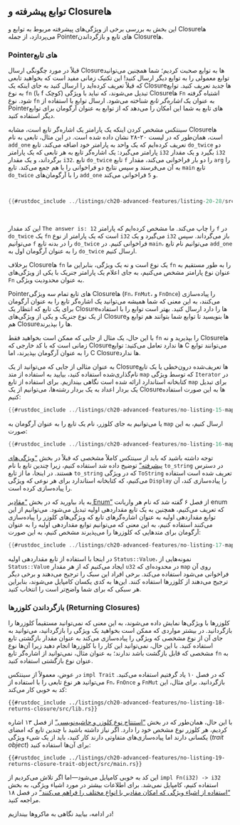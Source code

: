 ## توابع پیشرفته و Closureها

این بخش به بررسی برخی از ویژگی‌های پیشرفته مربوط به توابع و Closureها می‌پردازد، از جمله Pointerهای تابع و بازگرداندن Closureها.

### Pointerهای تابع

قبلاً در مورد چگونگی ارسال Closureها به توابع صحبت کردیم؛ شما همچنین می‌توانید توابع معمولی را به توابع دیگر ارسال کنید! این تکنیک زمانی مفید است که بخواهید تابعی که قبلاً تعریف کرده‌اید را ارسال کنید به جای اینکه یک Closureها جدید تعریف کنید. توابع به نوع `fn` (با f کوچک) تبدیل می‌شوند، که نباید با ویژگی Closureها `Fn` اشتباه گرفته شود. نوع `fn` به عنوان یک _اشاره‌گر تابع_ شناخته می‌شود. ارسال توابع با استفاده از Pointerهای تابع به شما این امکان را می‌دهد که از توابع به عنوان آرگومان برای توابع دیگر استفاده کنید.

سینتکس مشخص کردن اینکه یک پارامتر یک اشاره‌گر تابع است، مشابه Closureها است، همان‌طور که در لیست ۲۰-۲۸ نشان داده شده است. در این مثال، تابعی به نام `add_one` تعریف کرده‌ایم که یک واحد به پارامتر خود اضافه می‌کند. تابع `do_twice` دو پارامتر می‌گیرد: یک اشاره‌گر تابع به هر تابعی که یک پارامتر `i32` بگیرد و یک مقدار `i32` برگرداند، و یک مقدار `i32`. تابع `do_twice` تابع `f` را دو بار فراخوانی می‌کند، مقدار `arg` را به آن می‌فرستد و سپس نتایج دو فراخوانی را با هم جمع می‌کند. تابع `main` تابع `do_twice` را با آرگومان‌های `add_one` و `5` فراخوانی می‌کند.

<Listing number="20-28" file-name="src/main.rs" caption="استفاده از نوع `fn` برای پذیرش یک اشاره‌گر تابع به عنوان آرگومان">

```rust
{{#rustdoc_include ../listings/ch20-advanced-features/listing-20-28/src/main.rs}}
```

</Listing>

این کد مقدار `The answer is: 12` را چاپ می‌کند. ما مشخص کرده‌ایم که پارامتر `f` در `do_twice` یک `fn` است که یک پارامتر از نوع `i32` می‌گیرد و یک `i32` باز می‌گرداند. سپس می‌توانیم `f` را در بدنه تابع `do_twice` فراخوانی کنیم. در `main`، می‌توانیم نام تابع `add_one` را به عنوان آرگومان اول به `do_twice` ارسال کنیم.

برخلاف Closureها `fn` یک نوع است و نه یک ویژگی، بنابراین ما `fn` را به طور مستقیم به عنوان نوع پارامتر مشخص می‌کنیم، به جای اعلام یک پارامتر جنریک با یکی از ویژگی‌های `Fn` به عنوان محدودیت ویژگی.

Pointerهای تابع تمام سه ویژگی Closureها (`Fn`، `FnMut`، و `FnOnce`) را پیاده‌سازی می‌کنند، به این معنی که شما همیشه می‌توانید یک اشاره‌گر تابع را به عنوان آرگومان برای یک تابع که انتظار یک Closureها را دارد ارسال کنید. بهتر است توابع را با استفاده از یک نوع جنریک و یکی از ویژگی‌های Closureها بنویسید تا توابع شما بتوانند هم توابع و هم Closureها را بپذیرند.

با این حال، یک مثال از جایی که ممکن است بخواهید فقط `fn` را بپذیرید و نه Closureها زمانی است که با کد خارجی که Closureها ندارد تعامل می‌کنید: توابع C می‌توانند توابع را به عنوان آرگومان بپذیرند، اما C Closureها ندارد.

به عنوان مثالی از جایی که می‌توانید از یک Closureها تعریف‌شده درون‌خطی یا یک تابع نام‌گذاری‌شده استفاده کنید، بیایید به استفاده از متد `map` که توسط ویژگی `Iterator` در کتابخانه استاندارد ارائه شده است نگاهی بیندازیم. برای استفاده از تابع `map` برای تبدیل یک بردار اعداد به یک بردار رشته‌ها، می‌توانیم از یک Closureها به این صورت استفاده کنیم:

```rust
{{#rustdoc_include ../listings/ch20-advanced-features/no-listing-15-map-closure/src/main.rs:here}}
```

یا می‌توانیم به جای کلوزر، نام یک تابع را به عنوان آرگومان به `map` ارسال کنیم، به این صورت:

```rust
{{#rustdoc_include ../listings/ch20-advanced-features/no-listing-16-map-function/src/main.rs:here}}
```

توجه داشته باشید که باید از سینتکس کاملاً مشخصی که قبلاً در بخش [“ویژگی‌های پیشرفته”][advanced-traits]<!-- ignore --> توضیح داده شد استفاده کنیم، زیرا چندین تابع با نام `to_string` در دسترس هستند. در اینجا، ما از تابع `to_string` که در ویژگی `ToString` تعریف شده است استفاده می‌کنیم، که کتابخانه استاندارد برای هر نوعی که ویژگی `Display` را پیاده‌سازی کند، آن را پیاده‌سازی کرده است.

به یاد بیاورید که در بخش [“مقادیر Enum”][enum-values]<!-- ignore --> از فصل ۶ گفته شد که نام هر واریانت enum که تعریف می‌کنیم، همچنین به یک تابع مقداردهی اولیه تبدیل می‌شود. می‌توانیم از این توابع مقداردهی اولیه به عنوان اشاره‌گرهای تابع که ویژگی‌های کلوزر را پیاده‌سازی می‌کنند استفاده کنیم، به این معنی که می‌توانیم توابع مقداردهی اولیه را به عنوان آرگومان برای متدهایی که کلوزرها را می‌پذیرند مشخص کنیم، به این صورت:

```rust
{{#rustdoc_include ../listings/ch20-advanced-features/no-listing-17-map-initializer/src/main.rs:here}}
```

در اینجا با استفاده از تابع مقداردهی اولیه `Status::Value`، نمونه‌هایی از `Status::Value` ایجاد می‌کنیم که از هر مقدار `u32` در محدوده‌ای که `map` روی آن فراخوانی می‌شود استفاده می‌کند. برخی افراد این سبک را ترجیح می‌دهند و برخی دیگر ترجیح می‌دهند از کلوزرها استفاده کنند. این‌ها به کدی یکسان کامپایل می‌شوند، بنابراین هر سبکی که برای شما واضح‌تر است را انتخاب کنید.

### بازگرداندن کلوزرها (Returning Closures)

کلوزرها با ویژگی‌ها نمایش داده می‌شوند، به این معنی که نمی‌توانید مستقیماً کلوزرها را بازگردانید. در بیشتر مواردی که ممکن است بخواهید یک ویژگی را بازگردانید، می‌توانید به جای آن از نوع مشخصی که ویژگی را پیاده‌سازی می‌کند به عنوان مقدار بازگشتی تابع استفاده کنید. با این حال، نمی‌توانید این کار را با کلوزرها انجام دهید زیرا آن‌ها نوع مشخصی که قابل بازگشت باشد ندارند؛ به عنوان مثال، نمی‌توانید از اشاره‌گر تابع `fn` به عنوان نوع بازگشتی استفاده کنید.

در عوض، معمولاً از سینتکس `impl Trait` که در فصل ۱۰ یاد گرفتیم استفاده می‌کنید. می‌توانید هر نوع تابعی را با استفاده از `Fn`، `FnOnce` و `FnMut` بازگردانید. برای مثال، این کد به خوبی کار می‌کند:

```rust,ignore,does_not_compile
{{#rustdoc_include ../listings/ch20-advanced-features/no-listing-18-returns-closure/src/lib.rs}}
```

با این حال، همان‌طور که در بخش [“استنتاج نوع کلوزر و حاشیه‌نویسی”][closure-types]<!-- ignore --> از فصل ۱۳ اشاره کردیم، هر کلوزر نوع مشخص خود را دارد. اگر نیاز داشته باشید با چندین تابع که امضای یکسانی دارند اما پیاده‌سازی‌های متفاوتی دارند کار کنید، باید از یک شیء ویژگی (_trait object_) برای آن‌ها استفاده کنید:

```rust,noplayground
{{#rustdoc_include ../listings/ch20-advanced-features/no-listing-19-returns-closure-trait-object/src/main.rs}}
```

این کد به خوبی کامپایل می‌شود—اما اگر تلاش می‌کردیم از `impl Fn(i32) -> i32` استفاده کنیم، کامپایل نمی‌شد. برای اطلاعات بیشتر در مورد اشیاء ویژگی، به بخش [“استفاده از اشیاء ویژگی که امکان مقادیر با انواع مختلف را فراهم می‌کنند”][using-trait-objects-that-allow-for-values-of-different-types]<!-- ignore --> در فصل ۱۸ مراجعه کنید.

در ادامه، بیایید نگاهی به ماکروها بیندازیم!

[advanced-traits]: ch20-02-advanced-traits.html#advanced-traits
[enum-values]: ch06-01-defining-an-enum.html#enum-values
[closure-types]: ch13-01-closures.html#closure-type-inference-and-annotation
[using-trait-objects-that-allow-for-values-of-different-types]: ch18-02-trait-objects.html#using-trait-objects-that-allow-for-values-of-different-types
